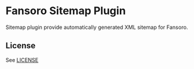 # Fansoro Sitemap Plugin
Sitemap plugin provide automatically generated XML sitemap for Fansoro.

## License
See [LICENSE](https://github.com/fansoro-cms/fansoro-plugin-sitemap/blob/master/LICENSE)
